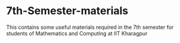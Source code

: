 # 7th-Semester-materials
This contains some useful materials required in the 7th semester for students of Mathematics and Computing at IIT Kharagpur
